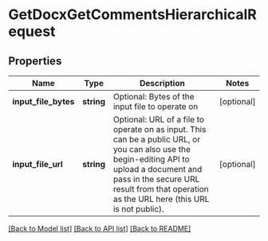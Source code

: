 # GetDocxGetCommentsHierarchicalRequest

## Properties
Name | Type | Description | Notes
------------ | ------------- | ------------- | -------------
**input_file_bytes** | **string** | Optional: Bytes of the input file to operate on | [optional] 
**input_file_url** | **string** | Optional: URL of a file to operate on as input.  This can be a public URL, or you can also use the begin-editing API to upload a document and pass in the secure URL result from that operation as the URL here (this URL is not public). | [optional] 

[[Back to Model list]](../README.md#documentation-for-models) [[Back to API list]](../README.md#documentation-for-api-endpoints) [[Back to README]](../README.md)


